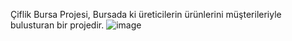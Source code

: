 Çiflik Bursa Projesi, Bursada ki üreticilerin ürünlerini müşterileriyle bulusturan bir projedir.
![image](https://github.com/berivanzdemir/UretkenAkademi_MezuniyetProjesi/assets/154601087/76c7c331-fa0a-4543-a542-7760838fa9de)
